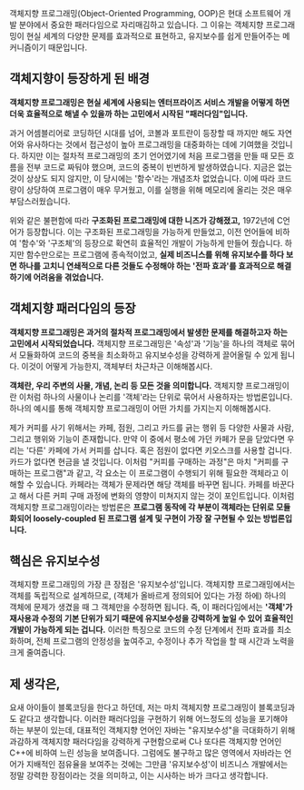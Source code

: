 객체지향 프로그래밍(Object-Oriented Programming, OOP)은 현대 소프트웨어 개발 분야에서 중요한 패러다임으로 자리매김하고 있습니다. 그 이유는 객체지향 프로그래밍이 현실 세계의 다양한 문제를 효과적으로 표현하고, 유지보수를 쉽게 만들어주는 메커니즘이기 때문입니다.

## 객체지향이 등장하게 된 배경

**객체지향 프로그래밍은 현실 세계에 사용되는 엔터프라이즈 서비스 개발을 어떻게 하면 더욱 효율적으로 해낼 수 있을까 하는 고민에서 시작된 "패러다임"입니다.**

과거 어셈블리어로 코딩하던 시대를 넘어, 코볼과 포트란이 등장할 때 까지만 해도 자연어와 유사하다는 것에서 접근성이 높아 프로그래밍을 대중화하는 데에 기여했을 것입니다. 하지만 이는 절차적 프로그래밍의 초기 언어였기에 처음 프로그램을 만들 때 모든 흐름을 전부 코드로 짜둬야 했으며, 코드의 중복이 빈번하게 발생하였습니다. 지금은 없는 것이 상상도 되지 않지만, 이 당시에는 '함수'라는 개념조차 없었습니다. 이에 따라 코드량이 상당하여 프로그램이 매우 무거웠고, 이를 실행을 위해 메모리에 올리는 것은 매우 부담스러웠습니다.

위와 같은 불편함에 따라 **구조화된 프로그래밍에 대한 니즈가 강해졌고,** 1972년에 C언어가 등장합니다. 이는 구조화된 프로그래밍을 가능하게 만들었고, 이전 언어들에 비하여 '함수'와 '구조체'의 등장으로 확연히 효율적인 개발이 가능하게 만들어 줬습니다. 하지만 함수만으로는 프로그램에 종속적이었고, **실제 비즈니스를 위해 유지보수를 하다 보면 하나를 고치니 연쇄적으로 다른 것들도 수정해야 하는 '전파 효과'를 효과적으로 해결하기에 어려움을 겪었습니다.**

## 객체지향 패러다임의 등장

**객체지향 프로그래밍은 과거의 절차적 프로그래밍에서 발생한 문제를 해결하고자 하는 고민에서 시작되었습니다.** 객체지향 프로그래밍은 '속성'과 '기능'을 하나의 객체로 묶어서 모듈화하여 코드의 중복을 최소화하고 유지보수성을 강력하게 끌어올릴 수 있게 됩니다. 이것이 어떻게 가능한지, 객체부터 차근차근 이해해봅시다.

**객체란, 우리 주변의 사물, 개념, 논리 등 모든 것을 의미합니다.** 객체지향 프로그래밍이란 이처럼 하나의 사물이나 논리를 '객체'라는 단위로 묶어서 사용하자는 방법론입니다. 하나의 예시를 통해 객체지향 프로그래밍이 어떤 가치를 가지는지 이해해봅시다.

제가 커피를 사기 위해서는 카페, 점원, 그리고 카드를 긁는 행위 등 다양한 사물과 사람, 그리고 행위와 기능이 존재합니다. 만약 이 중에서 평소에 가던 카페가 문을 닫았다면 우리는 '다른' 카페에 가서 커피를 삽니다. 혹은 점원이 없다면 키오스크를 사용할 겁니다. 카드가 없다면 현금을 낼 것입니다. 이처럼 "커피를 구매하는 과정"은 마치 "커피를 구매하는 프로그램"과 같고, 각 요소는 이 프로그램이 수행되기 위해 필요한 객체라고 이해할 수 있습니다. 카페라는 객체가 문제라면 해당 객체를 바꾸면 됩니다. 카페를 바꾼다고 해서 다른 커피 구매 과정에 변화의 영향이 미쳐지지 않는 것이 포인트입니다. 이처럼 객체지향 프로그래밍이라는 방법론은 **프로그램 동작에 각 부분이 객체라는 단위로 모듈화되어 loosely-coupled 된 프로그램 설계 및 구현이 가장 잘 구현될 수 있는 방법론입니다.**

## 핵심은 유지보수성

객체지향 프로그래밍의 가장 큰 장점은 '유지보수성'입니다. 객체지향 프로그래밍에서는 객체를 독립적으로 설계하므로, (객체가 올바르게 정의되어 있다는 가정 하에) 하나의 객체에 문제가 생겼을 때 그 객체만을 수정하면 됩니다. 즉, 이 패러다임에서는 **'객체'가 재사용과 수정의 기본 단위가 되기 때문에 유지보수성을 강력하게 높일 수 있어 효율적인 개발이 가능하게 되는 겁니다.** 이러한 특징으로 코드의 수정 단계에서 전파 효과를 최소화하며, 전체 프로그램의 안정성을 높여주고, 수정이나 추가 작업을 할 때 시간과 노력을 크게 줄여줍니다.

## 제 생각은,

요새 아이들이 블록코딩을 한다고 하던데, 저는 마치 객체지향 프로그래밍이 블록코딩과도 같다고 생각합니다. 이러한 패러다임을 구현하기 위해 어느정도의 성능을 포기해야 하는 부분이 있는데, 대표적인 객체지향 언어인 자바는 "유지보수성"을 극대화하기 위해 과감하게 객체지향 패러다임을 강력하게 구현함으로써 C나 또다른 객체지향 언어인 C++에 비하여 느린 성능을 보여줍니다. 그럼에도 불구하고 많은 영역에서 자바라는 언어가 지배적인 점유율을 보여주는 것에는 그만큼 '유지보수성'이 비즈니스 개발에서는 정말 강력한 장점이라는 것을 의미하고, 이는 시사하는 바가 크다고 생각합니다.